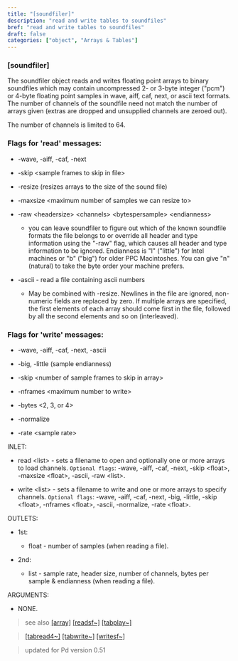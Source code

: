 ```yaml
---
title: "[soundfiler]"
description: "read and write tables to soundfiles"
bref: "read and write tables to soundfiles"
draft: false
categories: ["object", "Arrays & Tables"]
---
```


### [soundfiler]

The soundfiler object reads and writes floating point arrays to binary soundfiles which may contain uncompressed 2- or 3-byte integer ("pcm") or 4-byte floating point samples in wave, aiff, caf, next, or ascii text formats. The number of channels of the soundfile need not match the number of arrays given (extras are dropped and unsupplied channels are zeroed out).

The number of channels is limited to 64.

### Flags for 'read' messages:

- -wave, -aiff, -caf, -next

- -skip &lt;sample frames to skip in file&gt;

- -resize (resizes arrays to the size of the sound file)

- -maxsize &lt;maximum number of samples we can resize to&gt;

- -raw &lt;headersize&gt; &lt;channels&gt; &lt;bytespersample&gt; &lt;endianness&gt;

  - you can leave soundfiler to figure out which of the known soundfile formats the file belongs to or override all header and type information using the "-raw" flag, which causes all header and type information to be ignored. Endianness is "l" ("little") for Intel machines or "b" ("big") for older PPC Macintoshes. You can give "n" (natural) to take the byte order your machine prefers.
  
- -ascii - read a file containing ascii numbers

  - May be combined with -resize. Newlines in the file are ignored, non-numeric fields are replaced by zero. If multiple arrays are specified, the first elements of each array should come first in the file, followed by all the second elements and so on (interleaved).
  
### Flags for 'write' messages:

- -wave, -aiff, -caf, -next, -ascii

- -big, -little (sample endianness)

- -skip &lt;number of sample frames to skip in array&gt;

- -nframes &lt;maximum number to write&gt;

- -bytes &lt;2, 3, or 4&gt;

- -normalize

- -rate &lt;sample rate&gt;



INLET:

- read &lt;list&gt; - sets a filename to open and optionally one or more arrays to load channels. `Optional flags`: -wave,  -aiff,  -caf,  -next,  -skip &lt;float&gt;,  -maxsize &lt;float&gt;,  -ascii,  -raw &lt;list&gt;.


- write &lt;list&gt; - sets a filename to write and one or more arrays to specify channels. `Optional flags`: -wave,  -aiff,  -caf,  -next,  -big,  -little,  -skip &lt;float&gt;,  -nframes &lt;float&gt;,  -ascii,  -normalize,  -rate &lt;float&gt;.

OUTLETS:

- 1st:

  - float - number of samples (when reading a file).

- 2nd:

  - list - sample rate,  header size,  number of channels,  bytes per sample & endianness (when reading a file).

ARGUMENTS:

- NONE.
 
> see also [[array]](../array) [[readsf~]](../readsf~) [[tabplay~]](../tabplay~) 

> [[tabread4~]](../tabread4~) [[tabwrite~]](../tabwrite~) [[writesf~]](../writesf~)
 
> updated for Pd version 0.51